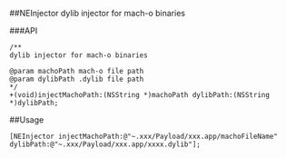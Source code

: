 ##NEInjector
dylib injector for mach-o binaries

###API
```
/**
dylib injector for mach-o binaries

@param machoPath mach-o file path
@param dylibPath .dylib file path
*/
+(void)injectMachoPath:(NSString *)machoPath dylibPath:(NSString *)dylibPath;
```


##Usage
```
[NEInjector injectMachoPath:@"~.xxx/Payload/xxx.app/machoFileName" dylibPath:@"~.xxx/Payload/xxx.app/xxxx.dylib"];
```
